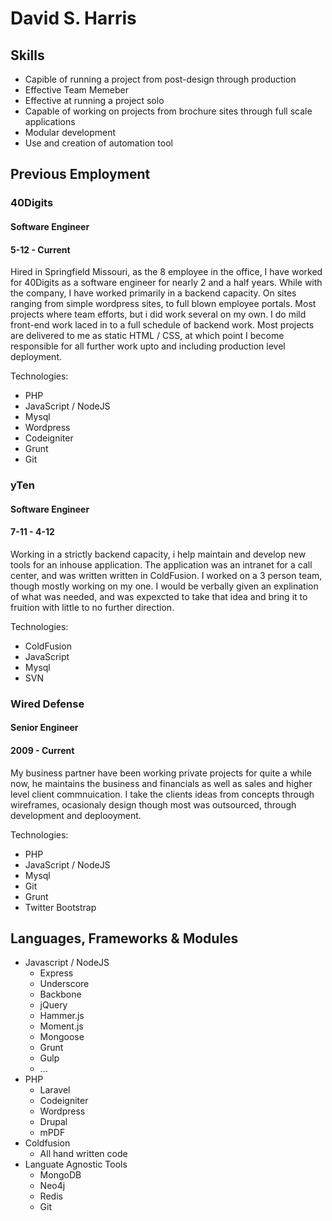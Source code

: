 # David S. Harris

## Skills

- Capible of running a project from post-design through production
- Effective Team Memeber
- Effective at running a project solo
- Capable of working on projects from brochure sites through full scale applications
- Modular development
- Use and creation of automation tool

## Previous Employment

### 40Digits
#### Software Engineer
#### 5-12 - Current
Hired in Springfield Missouri, as the 8 employee in the office, I have worked for 40Digits as a software engineer for nearly 2 and a half years. While with the company, I have worked primarily in a backend capacity. On sites ranging from simple wordpress sites, to full blown employee portals. Most projects where team efforts, but i did work several on my own. I do mild front-end work laced in to a full schedule of backend work. Most projects are delivered to me as static HTML / CSS, at which point I become responsible for all further work upto and including production level deployment.

Technologies:
- PHP
- JavaScript / NodeJS
- Mysql
- Wordpress
- Codeigniter
- Grunt
- Git

### yTen
#### Software Engineer
#### 7-11 - 4-12
Working in a strictly backend capacity, i help maintain and develop new tools for an inhouse application. The application was an intranet for a call center, and was written written in ColdFusion. I worked on a 3 person team, though mostly working on my one. I would be verbally given an explination of what was needed, and was expexcted to take that idea and bring it to fruition with little to no further direction.

Technologies:
- ColdFusion
- JavaScript
- Mysql
- SVN

### Wired Defense
#### Senior Engineer
#### 2009 - Current

My business partner have been working private projects for quite a while now, he maintains the business and financials as well as sales and higher level client commnuication. I take the clients ideas from concepts through wireframes, ocasionaly design though most was outsourced, through development and deplooyment.

Technologies:
- PHP
- JavaScript / NodeJS
- Mysql
- Git
- Grunt
- Twitter Bootstrap

## Languages, Frameworks & Modules

- Javascript / NodeJS
	- Express
	- Underscore
	- Backbone
	- jQuery
	- Hammer.js
	- Moment.js
	- Mongoose
	- Grunt
	- Gulp
	- ...
- PHP
	- Laravel
	- Codeigniter
	- Wordpress
	- Drupal
	- mPDF
- Coldfusion
	- All hand written code
- Languate Agnostic Tools
	- MongoDB
	- Neo4j
	- Redis
	- Git